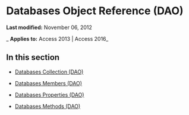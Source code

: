 
# Databases Object Reference (DAO)

 **Last modified:** November 06, 2012

 _ **Applies to:** Access 2013 | Access 2016_

## In this section


- [Databases Collection (DAO)](988ae6f5-ec15-cd1c-191d-f295624425f4.md)
    
- [Databases Members (DAO)](26590849-6530-7e10-9a2c-1a9a5b2bfac6.md)
    
- [Databases Properties (DAO)](724b5522-3cc5-4135-8d4f-23c254b44fe9.md)
    
- [Databases Methods (DAO)](32dbdfb0-a80f-43a1-8f68-8a6ab040f602.md)
    
